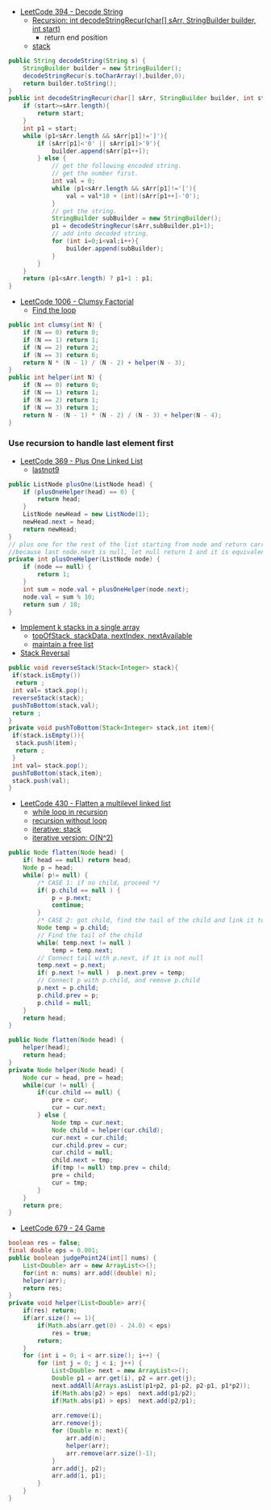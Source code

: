 - [LeetCode 394 - Decode String](https://leetcode.com/problems/decode-string/discuss/87534/Simple-Java-Solution-using-Stack)
  - [Recursion: int decodeStringRecur(char[] sArr, StringBuilder builder, int start)](http://www.cnblogs.com/lishiblog/p/5874147.html)
    - return end position
  - [stack](https://leetcode.com/problems/decode-string/discuss/87534/Simple-Java-Solution-using-Stack)
```java
public String decodeString(String s) {
    StringBuilder builder = new StringBuilder();
    decodeStringRecur(s.toCharArray(),builder,0);
    return builder.toString();
}
public int decodeStringRecur(char[] sArr, StringBuilder builder, int start){
    if (start>=sArr.length){
        return start;
    }
    int p1 = start;
    while (p1<sArr.length && sArr[p1]!=']'){
        if (sArr[p1]<'0' || sArr[p1]>'9'){
            builder.append(sArr[p1++]);
        } else {
            // get the following encoded string.
            // get the number first.
            int val = 0;
            while (p1<sArr.length && sArr[p1]!='['){
                val = val*10 + (int)(sArr[p1++]-'0');
            }
            // get the string.
            StringBuilder subBuilder = new StringBuilder();
            p1 = decodeStringRecur(sArr,subBuilder,p1+1);
            // add into decoded string.
            for (int i=0;i<val;i++){
                builder.append(subBuilder);
            }
        }
    }
    return (p1<sArr.length) ? p1+1 : p1;
}
```

- [LeetCode 1006 - Clumsy Factorial](https://leetcode.com/problems/clumsy-factorial/discuss/252247/C%2B%2BJava-Brute-Force)
  - [Find the loop](https://leetcode.com/problems/clumsy-factorial/discuss/252247/C%2B%2BJava-Brute-Force)
```java
public int clumsy(int N) {
    if (N == 0) return 0;
    if (N == 1) return 1;
    if (N == 2) return 2;
    if (N == 3) return 6;
    return N * (N - 1) / (N - 2) + helper(N - 3);
}
public int helper(int N) {
    if (N == 0) return 0;
    if (N == 1) return 1;
    if (N == 2) return 1;
    if (N == 3) return 1;
    return N - (N - 1) * (N - 2) / (N - 3) + helper(N - 4);
}
```

### Use recursion to handle last element first
- [LeetCode 369 - Plus One Linked List](http://www.cnblogs.com/grandyang/p/5626389.html)
  - [lastnot9](https://leetcode.com/problems/add-two-numbers-ii/discuss/92788/Java-iterative-O(1)-space-lastNot9-solution-Changed-from-Plus-One-Linked-List)
```java
public ListNode plusOne(ListNode head) {
    if (plusOneHelper(head) == 0) {
        return head;
    }
    ListNode newHead = new ListNode(1);
    newHead.next = head;
    return newHead;
}
// plus one for the rest of the list starting from node and return carry
//because last node.next is null, let null return 1 and it is equivalent to  "plus one" to the least significant digit
private int plusOneHelper(ListNode node) {
    if (node == null) {
        return 1;
    }
    int sum = node.val + plusOneHelper(node.next);
    node.val = sum % 10;
    return sum / 10;
}
```
- [Implement k stacks in a single array](https://www.geeksforgeeks.org/efficiently-implement-k-stacks-single-array/)
  - [topOfStack, stackData, nextIndex, nextAvailable](https://www.byte-by-byte.com/nstacks/)
  - [maintain a free list](https://martinm2w.wordpress.com/2012/05/28/3-1-stack-implement-3-stacks-using-a-single-array/)
- [Stack Reversal](http://codingrecipies.blogspot.com/2014/01/stack-reversal.html)
```Java
public void reverseStack(Stack<Integer> stack){
 if(stack.isEmpty())
  return ;
 int val= stack.pop();
 reverseStack(stack);
 pushToBottom(stack,val);
 return ;
}
private void pushToBottom(Stack<Integer> stack,int item){
 if(stack.isEmpty()){
  stack.push(item);
  return ;
 }
 int val= stack.pop();
 pushToBottom(stack,item);
 stack.push(val);
}
```

- [LeetCode 430 - Flatten a multilevel linked list](http://www.cnblogs.com/grandyang/p/9688522.html)
  - [while loop in recursion](https://leetcode.com/problems/flatten-a-multilevel-doubly-linked-list/discuss/159746/Java-1ms-Recursion-beats-100-with-explaination)
  - [recursion without loop](https://leetcode.com/problems/flatten-a-multilevel-doubly-linked-list/discuss/157606/Java-Recursive-Solution)
  - [iterative: stack](https://leetcode.com/problems/flatten-a-multilevel-doubly-linked-list/discuss/252772/Easily-understable-Java-Solution-Runtime-1ms-beat-100-Recursive)
  - [iterative version: O(N^2)](https://www.cnblogs.com/Dylan-Java-NYC/p/9596026.html)
```java
public Node flatten(Node head) {
    if( head == null) return head;
    Node p = head; 
    while( p!= null) {
        /* CASE 1: if no child, proceed */
        if( p.child == null ) {
            p = p.next;
            continue;
        }
        /* CASE 2: got child, find the tail of the child and link it to p.next */
        Node temp = p.child;
        // Find the tail of the child
        while( temp.next != null ) 
            temp = temp.next;
        // Connect tail with p.next, if it is not null
        temp.next = p.next;  
        if( p.next != null )  p.next.prev = temp;
        // Connect p with p.child, and remove p.child
        p.next = p.child; 
        p.child.prev = p;
        p.child = null;
    }
    return head;
}

public Node flatten(Node head) {
    helper(head);
    return head;
}
private Node helper(Node head) {
    Node cur = head, pre = head;
    while(cur != null) {
        if(cur.child == null) {
            pre = cur;
            cur = cur.next;
        } else {
            Node tmp = cur.next;
            Node child = helper(cur.child);
            cur.next = cur.child;
            cur.child.prev = cur;
            cur.child = null;
            child.next = tmp;
            if(tmp != null) tmp.prev = child;
            pre = child;
            cur = tmp;
        }
    }
    return pre;
}
```
- [LeetCode 679 - 24 Game](https://leetcode.com/problems/24-game/discuss/107673/JAVA-Easy-to-understand.-Backtracking.)
```java
boolean res = false;
final double eps = 0.001;
public boolean judgePoint24(int[] nums) {
    List<Double> arr = new ArrayList<>();
    for(int n: nums) arr.add((double) n);
    helper(arr);
    return res;
}
private void helper(List<Double> arr){
    if(res) return;
    if(arr.size() == 1){
        if(Math.abs(arr.get(0) - 24.0) < eps)
            res = true;
        return;
    }
    for (int i = 0; i < arr.size(); i++) {
        for (int j = 0; j < i; j++) {
            List<Double> next = new ArrayList<>();
            Double p1 = arr.get(i), p2 = arr.get(j);
            next.addAll(Arrays.asList(p1+p2, p1-p2, p2-p1, p1*p2));
            if(Math.abs(p2) > eps)  next.add(p1/p2);
            if(Math.abs(p1) > eps)  next.add(p2/p1);
            
            arr.remove(i);
            arr.remove(j);
            for (Double n: next){
                arr.add(n);
                helper(arr);
                arr.remove(arr.size()-1);
            }
            arr.add(j, p2);
            arr.add(i, p1);
        }
    }
}
```
